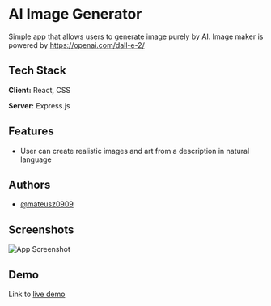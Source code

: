 
# AI Image Generator

Simple app that allows users to generate image purely by AI. Image maker is powered by https://openai.com/dall-e-2/ 

## Tech Stack

**Client:** React, CSS

**Server:** Express.js



## Features

- User can create realistic images and art from a description in natural language


## Authors

- [@mateusz0909](https://github.com/mateusz0909)


## Screenshots

![App Screenshot](https://i.imgur.com/BL8DBar.png)


## Demo

Link to [live demo](https://mateusz0909.github.io/AI-image-generator/)

